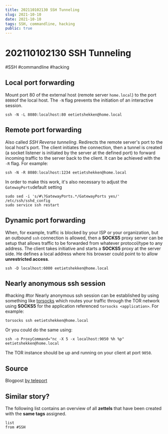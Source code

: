 ```yaml
---
title: 202110102130 SSH Tunneling 
slug: 2021-10-10
date: 2021-10-10
tags: SSH, commandline, hacking
public: true
---
```


#  202110102130 SSH Tunneling
#SSH #commandline #hacking
## Local port forwarding
Mount port 80 of the external host (remote server `home.local`) to the port `8080`of the local host. The `-N` flag prevents the initiation of an interactive session. 
```shell
ssh -N -L 8080:localhost:80 eetietshekken@home.local
```

## Remote port forwarding
Also called *SSH Reverse tunneling*. Redirects the remote server's port to the local host's port. The client initiates the connection, then a tunnel is created (a socket listener is initiated by the server at the defined port) to forward incoming traffic to the server back to the client. It can be achieved with the `-R` flag. For example:
```shell
ssh -N -R 8080:localhost:1234 eetietshekken@home.local
```
In order to make this work, it's also necessary to adjust the `GatewayPorts`default setting
```shell
sudo sed -i 's/#\?GatewayPorts.*/GatewayPorts yes/' /etc/ssh/sshd_config
sudo service ssh restart
```
## Dynamic port forwarding
When, for example, traffic is blocked by your ISP or your organization, but an outbound `ssh` connection is allowed, then a **SOCKS5** proxy server can be setup that allows traffic to be forwarded from whatever protocol/type to any address. The client takes initiative and starts a **SOCKS5** proxy at the server side. He defines a local address where his browser could point to to allow **unrestricted access**. 
```shell
ssh -D localhost:6000 eetietshekken@home.local
```
## Nearly anonymous ssh session
#hacking #tor
Nearly anonymous ssh session can be established by using something like [torsocks](https://gitlab.torproject.org/legacy/trac/-/wikis/doc/torsocks) which routes your traffic through the TOR network using **SOCKS5** for the application referenced `torsocks <application>`. For example:
```shell
torsocks ssh eetietshekken@home.local
```
Or you could do the same using:
```shell
ssh -o ProxyCommand="nc -X 5 -x localhost:9050 %h %p" eetietshekken@home.local
```
The TOR instance should be up and running on your client at port `9050`.
## Source
Blogpost [by teleport](https://goteleport.com/blog/ssh-tunneling-explained/)
## Similar story?
The following list contains an overview of all **zettels** that have been created with the **same tags** assigned.
```dataview
list
from #SSH
```